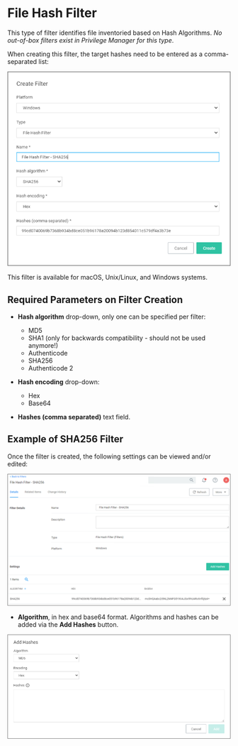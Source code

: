 [title]: # (File Hash Filter)
[tags]: # (filter types, inventory)
[priority]: # (2)
# File Hash Filter

This type of filter identifies file inventoried based on Hash Algorithms. *No out-of-box filters exist in Privilege Manager for this type*.

When creating this filter, the target hashes need to be entered as a comma-separated list:

![create](images/sha/new-hash.png "New Hash Filter")

This filter is available for macOS, Unix/Linux, and Windows systems.

## Required Parameters on Filter Creation

* __Hash algorithm__ drop-down, only one can be specified per filter:
  * MD5
  * SHA1 (only for backwards compatibility - should not be used anymore!)
  * Authenticode
  * SHA256
  * Authenticode 2

* __Hash encoding__ drop-down:
  * Hex
  * Base64

* __Hashes (comma separated)__ text field.

## Example of SHA256 Filter

Once the filter is created, the following settings can be viewed and/or edited:

![create](images/sha/new-sha256.png "New Hash Filter")

* __Algorithm__, in hex and base64 format. Algorithms and hashes can be added via the __Add Hashes__ button.

![create](images/sha/add-hashes.png "Add Hashes to filter")
